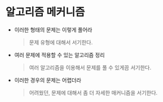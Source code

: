 # 	알고리즘 메커니즘



* 이러한 형태의 문제는 이렇게 풀어라

  > 문제 유형에 대해서 서기한다.

* 여러 문제에 적용할 수 있는 알고리즘 정리

  > 여러 알고리즘을 이용해서 문제를 풀 수 있게끔 서기한다.

* 이러한 경우의 문제는 어렵더라

  > 어려웠던, 문제에 대해서 좀 더 자세한 매커니즘을 서기한다.